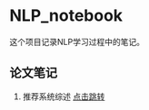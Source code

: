 # NLP_notebook
这个项目记录NLP学习过程中的笔记。

## 论文笔记
1. 推荐系统综述   [点击跳转](https://github.com/Neocw/NLP_notebook/tree/main/%E8%AE%BA%E6%96%87%E7%AC%94%E8%AE%B0/Toward%20the%20next%20generation%20of%20recommender%20systems%20A%20survey%20of%20the%20state-of-the-art)
